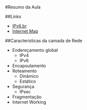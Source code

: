 #Resumo da Aula

##Links
-   [IPv6.br](IPv6.br)
-   [Internet Map](http://internet-map.net/)

##Caracteristicas da camada de Rede
- Endereçamento global
    - IPv4
    - IPv6
-  Encapsulamento
-  Roteamento
    - Dinâmico
    - Estático
- Segurança
    - IPsec
- Fragmentação
- Internet Working
